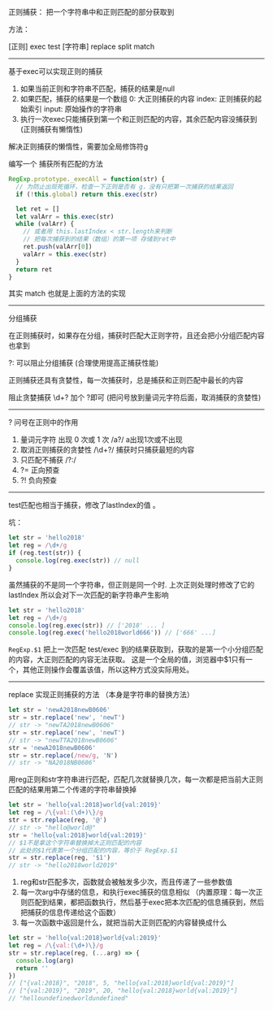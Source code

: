 正则捕获： 把一个字符串中和正则匹配的部分获取到

方法：

[正则] exec test
[字符串] replace split match

---

基于exec可以实现正则的捕获

1. 如果当前正则和字符串不匹配，捕获的结果是null
2. 如果匹配，捕获的结果是一个数组
  0: 大正则捕获的内容
  index: 正则捕获的起始索引
  input: 原始操作的字符串
3. 执行一次exec只能捕获到第一个和正则匹配的内容，其余匹配内容没捕获到(正则捕获有懒惰性)

解决正则捕获的懒惰性，需要加全局修饰符g

编写一个 捕获所有匹配的方法

```js
RegExp.prototype._execAll = function(str) {
  // 为防止出现死循环，检查一下正则是否有 g，没有只把第一次捕获的结果返回
  if (!this.global) return this.exec(str)

  let ret = []
  let valArr = this.exec(str)
  while (valArr) {
    // 或者用 this.lastIndex < str.length来判断
    // 把每次捕获到的结果（数组）的第一项 存储到ret中
    ret.push(valArr[0])
    valArr = this.exec(str)
  }
  return ret
}
```

其实 match 也就是上面的方法的实现

---

分组捕获

在正则捕获时，如果存在分组，捕获时匹配大正则字符，且还会把小分组匹配内容也拿到

?: 可以阻止分组捕获 (合理使用提高正捕获性能)

正则捕获还具有贪婪性，每一次捕获时，总是捕获和正则匹配中最长的内容

阻止贪婪捕获  \d+? 加个 ?即可 (把问号放到量词元字符后面，取消捕获的贪婪性)

---

? 问号在正则中的作用

1. 量词元字符 出现 0 次或 1 次  /a?/ a出现1次或不出现
2. 取消正则捕获的贪婪性 /\d+?/ 捕获时只捕获最短的内容
3. 只匹配不捕获 /?:/
4. ?= 正向预查
5. ?! 负向预查

---

test匹配也相当于捕获，修改了lastIndex的值 。

坑：

```js
let str = 'hello2018'
let reg = /\d+/g
if (reg.test(str)) {
  console.log(reg.exec(str)) // null
}
```

虽然捕获的不是同一个字符串，但正则是同一个时. 上次正则处理时修改了它的lastIndex
所以会对下一次匹配的新字符串产生影响

```js
let str = 'hello2018'
let reg = /\d+/g
console.log(reg.exec(str)) // ['2018' ... ]
console.log(reg.exec('hello2018world666')) // ['666' ...]
```

`RegExp.$1` 把上一次匹配 test/exec 到的结果获取到，获取的是第一个小分组匹配的内容，大正则匹配的内容无法获取。
这是一个全局的值，浏览器中$1只有一个，其他正则操作会覆盖该值，所以这种方式没实际用处。

---

replace 实现正则捕获的方法 （本身是字符串的替换方法）

```js
let str = 'newA2018newB0606'
str = str.replace('new', 'newT')
// str -> "newTA2018newB0606"
str = str.replace('new', 'newT')
// str -> "newTTA2018newB0606"
str = 'newA2018newB0606'
str = str.replace(/new/g, 'N')
// str -> "NA2018NB0606"
```

用reg正则和str字符串进行匹配，匹配几次就替换几次，每一次都是把当前大正则匹配的结果用第二个传递的字符串替换掉

```js
let str = 'hello{val:2018}world{val:2019}'
let reg = /\{val:(\d+)\}/g
str = str.replace(reg, '@')
// str -> "hello@world@"
str = 'hello{val:2018}world{val:2019}'
// $1不是拿这个字符串替换掉大正则匹配的内容
// 此处的$1代表第一个分组匹配的内容，等价于 RegExp.$1
str = str.replace(reg, '$1')
// str -> "hello2018world2019"
```

1. reg和str匹配多次，函数就会被触发多少次，而且传递了一些参数值
2. 每一次arg中存储的信息，和执行exec捕获的信息相似
（内置原理：每一次正则匹配到结果，都把函数执行，然后基于exec把本次匹配的信息捕获到，然后把捕获的信息传递给这个函数）
3. 每一次函数中返回是什么，就把当前大正则匹配的内容替换成什么

```js
let str = 'hello{val:2018}world{val:2019}'
let reg = /\{val:(\d+)\}/g
str = str.replace(reg, (...arg) => {
  console.log(arg)
  return ''
})
// ["{val:2018}", "2018", 5, "hello{val:2018}world{val:2019}"]
// ["{val:2019}", "2019", 20, "hello{val:2018}world{val:2019}"]
// "helloundefinedworldundefined"
```
